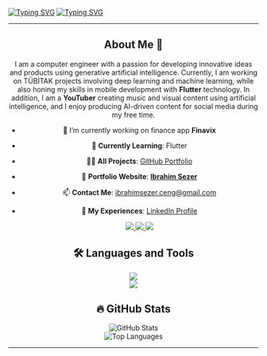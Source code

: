 <a href="https://git.io/typing-svg"><img src="https://readme-typing-svg.herokuapp.com?font=Fira+Code&weight=500&size=45&duration=2000&pause=10000&color=1DA5F0&center=true&vCenter=true&width=1100&height=100&lines=%C4%B0brahim+SEZER" alt="Typing SVG" /></a>
<a href="https://git.io/typing-svg"><img src="https://readme-typing-svg.herokuapp.com?font=Fira+Code&weight=500&size=25&duration=2000&pause=10000&color=1DA5F0&center=true&vCenter=true&width=1100&height=100&lines=A+passionate+Computer+Engineer+committed+to+Artificial+Intelligence" alt="Typing SVG" /></a>

---

<div align="center">

## About Me 🤔
I am a computer engineer with a passion for developing innovative ideas and products using generative artificial intelligence. Currently, I am working on TÜBİTAK projects involving deep learning and machine learning, while also honing my skills in mobile development with **Flutter** technology. In addition, I am a **YouTuber** creating music and visual content using artificial intelligence, and I enjoy producing AI-driven content for social media during my free time.

</div>
<div align="center">
  
- 🔭 I’m currently working on finance app **Finavix**
- 🌱 **Currently Learning**: Flutter  
- 👨‍💻 **All Projects**: [GitHub Portfolio](https://github.com/ibrahimsezer)  
- 🤵 **Portfolio Website**: [**Ibrahim Sezer**](https://ibrahimsezer.github.io)  
- 📫 **Contact Me**: ibrahimsezer.ceng@gmail.com  
- 📄 **My Experiences**: [LinkedIn Profile](https://www.linkedin.com/in/ibrahim-sezer/)

  <a href="mailto:ibrahimsezer.ceng@gmail.com">
    <img src="https://img.shields.io/badge/Gmail-333333?style=for-the-badge&logo=gmail&logoColor=red" />
  </a>
  <a href="https://linkedin.com/in/ibrahim-sezer" target="_blank">
    <img src="https://img.shields.io/badge/LinkedIn-0077B5?style=for-the-badge&logo=linkedin&logoColor=white" />
  </a>
  <a href="https://ibrahimsezer.github.io" target="_blank">
    <img src="https://img.shields.io/badge/Portfolio-FF5722?style=for-the-badge&logo=todoist&logoColor=white" />
  </a>

<div align="center">
  
## 🛠️ Languages and Tools
  
   <img src="https://skillicons.dev/icons?i=flutter,dart,cs,dotnet,python,firebase,nodejs" /><br>
   <img src="https://skillicons.dev/icons?i=vscode,github,androidstudio,git,postman" /><br>
  
</div>

## 🔥 GitHub Stats
<div align="center">
  <img src="https://github-readme-stats.vercel.app/api?username=ibrahimsezer&show_icons=true&theme=dark" alt="GitHub Stats" /><br>
  <img src="https://github-readme-stats.vercel.app/api/top-langs/?username=ibrahimsezer&layout=compact&theme=dark" alt="Top Languages" />
</div>



---



